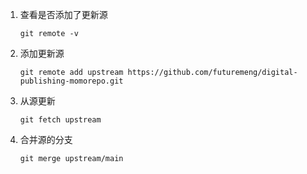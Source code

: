 <!--
 * @Author: FutureMeng futuremeng@gmail.com
 * @Date: 2025-06-05 11:34:32
 * @LastEditors: FutureMeng futuremeng@gmail.com
 * @LastEditTime: 2025-06-25 09:23:12
 * @FilePath: /digital-publishing-monorepo/FORK.md
 * @Description: 
 * Copyright (c) 2025 by Jiulu.ltd, All Rights Reserved.
-->
1. 查看是否添加了更新源
   ```
   git remote -v
   ```
2. 添加更新源
   ```
   git remote add upstream https://github.com/futuremeng/digital-publishing-momorepo.git
   ```
3. 从源更新
   ```
   git fetch upstream
   ```
4. 合并源的分支
   ```
   git merge upstream/main
   ```